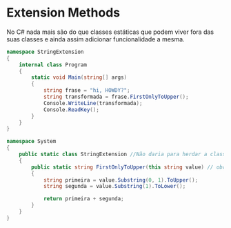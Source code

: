# Extension Methods

No C# nada mais são do que classes estáticas que podem viver fora das suas classes e ainda assim adicionar funcionalidade a mesma.

```C#
namespace StringExtension
{
    internal class Program
    {
        static void Main(string[] args)
        {
            string frase = "hi, HOWDY?";
            string transformada = frase.FirstOnlyToUpper();
            Console.WriteLine(transformada);
            Console.ReadKey();
        }
    }
}

namespace System
{
    public static class StringExtension //Não daria para herdar a classe String pois ela é selada
    {
        public static string FirstOnlyToUpper(this string value) // obrigatorio ser static
        {
            string primeira = value.Substring(0, 1).ToUpper();
            string segunda = value.Substring(1).ToLower();

            return primeira + segunda;
        }
    }
}
```
